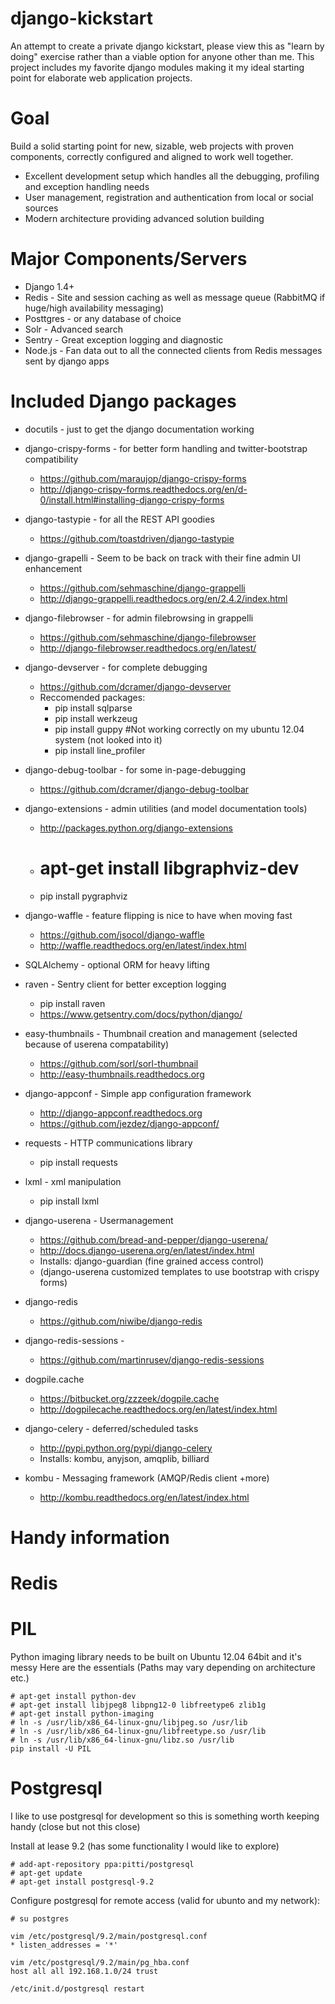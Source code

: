 django-kickstart
================

An attempt to create a private django kickstart, please view this as "learn by doing" exercise rather than a viable
option for anyone other than me. This project includes my favorite django modules making it my ideal starting
point for elaborate web application projects.

Goal
====
Build a solid starting point for new, sizable, web projects with proven components, correctly configured and
aligned to work well together.

* Excellent development setup which handles all the debugging, profiling and exception handling needs
* User management, registration and authentication from local or social sources
* Modern architecture providing advanced solution building

Major Components/Servers
========================

* Django 1.4+
* Redis - Site and session caching as well as message queue (RabbitMQ if huge/high availability messaging)
* Posttgres - or any database of choice
* Solr - Advanced search
* Sentry - Great exception logging and diagnostic
* Node.js - Fan data out to all the connected clients from Redis messages sent by django apps

Included Django packages
========================

* docutils - just to get the django documentation working

* django-crispy-forms - for better form handling and twitter-bootstrap compatibility
    * https://github.com/maraujop/django-crispy-forms
    * http://django-crispy-forms.readthedocs.org/en/d-0/install.html#installing-django-crispy-forms

* django-tastypie - for all the REST API goodies
    * https://github.com/toastdriven/django-tastypie

* django-grapelli - Seem to be back on track with their fine admin UI enhancement
    * https://github.com/sehmaschine/django-grappelli
    * http://django-grappelli.readthedocs.org/en/2.4.2/index.html

* django-filebrowser - for admin filebrowsing in grappelli
    * https://github.com/sehmaschine/django-filebrowser
    * http://django-filebrowser.readthedocs.org/en/latest/

* django-devserver - for complete debugging
    * https://github.com/dcramer/django-devserver
    * Reccomended packages:
        * pip install sqlparse
        * pip install werkzeug
        * pip install guppy #Not working correctly on my ubuntu 12.04 system (not looked into it)
        * pip install line_profiler

* django-debug-toolbar - for some in-page-debugging
    * https://github.com/dcramer/django-debug-toolbar

* django-extensions - admin utilities (and model documentation tools)
    * http://packages.python.org/django-extensions
    * # apt-get install libgraphviz-dev
    * pip install pygraphviz

* django-waffle - feature flipping is nice to have when moving fast
    * https://github.com/jsocol/django-waffle
    * http://waffle.readthedocs.org/en/latest/index.html

* SQLAlchemy - optional ORM for heavy lifting

* raven - Sentry client for better exception logging
    * pip install raven
    * https://www.getsentry.com/docs/python/django/

* easy-thumbnails - Thumbnail creation and management (selected because of userena compatability)
    * https://github.com/sorl/sorl-thumbnail
    * http://easy-thumbnails.readthedocs.org

* django-appconf - Simple app configuration framework
    * http://django-appconf.readthedocs.org
    * https://github.com/jezdez/django-appconf/

* requests  - HTTP communications library
    * pip install requests

* lxml      - xml manipulation
    * pip install lxml

* django-userena - Usermanagement
    * https://github.com/bread-and-pepper/django-userena/
    * http://docs.django-userena.org/en/latest/index.html
    * Installs: django-guardian (fine grained access control)
    * (django-userena customized templates to use bootstrap with crispy forms)

* django-redis
    * https://github.com/niwibe/django-redis

* django-redis-sessions -
    * https://github.com/martinrusev/django-redis-sessions

* dogpile.cache
    * https://bitbucket.org/zzzeek/dogpile.cache
    * http://dogpilecache.readthedocs.org/en/latest/index.html

* django-celery - deferred/scheduled tasks
    * http://pypi.python.org/pypi/django-celery
    * Installs: kombu, anyjson, amqplib, billiard

* kombu - Messaging framework (AMQP/Redis client +more)
    * http://kombu.readthedocs.org/en/latest/index.html


Handy information
=================

Redis
=====


PIL
===

Python imaging library needs to be built on Ubuntu 12.04 64bit and it's messy
Here are the essentials (Paths may vary depending on architecture etc.)
```
# apt-get install python-dev
# apt-get install libjpeg8 libpng12-0 libfreetype6 zlib1g
# apt-get install python-imaging
# ln -s /usr/lib/x86_64-linux-gnu/libjpeg.so /usr/lib
# ln -s /usr/lib/x86_64-linux-gnu/libfreetype.so /usr/lib
# ln -s /usr/lib/x86_64-linux-gnu/libz.so /usr/lib
pip install -U PIL

```

Postgresql
==========

I like to use postgresql for development so this is something worth keeping handy (close but not this close)

Install at lease 9.2 (has some functionality I would like to explore)
```
# add-apt-repository ppa:pitti/postgresql
# apt-get update
# apt-get install postgresql-9.2
```
Configure postgresql for remote access (valid for ubunto and my network):
```
# su postgres

vim /etc/postgresql/9.2/main/postgresql.conf
* listen_addresses = '*'

vim /etc/postgresql/9.2/main/pg_hba.conf
host all all 192.168.1.0/24 trust

/etc/init.d/postgresql restart

```
